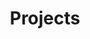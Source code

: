 ---
enable: true
title: "Projects"
description: ""
projects:
  - title: "Photography Works"
    image: "/images/photographyworks.png"
    link: "/blog"
    overlayImage: "/images/photography_overlay.png"
  - title: "Tech Stuff"
    image: "/images/techstuff.png"
    link: "/tech-stuff"
    overlayImage: "/images/tech_overlay.png"
_build:
  render: "never"
---